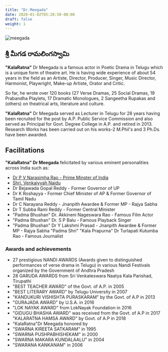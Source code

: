 ```yaml
---
title: "Dr.Meegada"
date: 2020-01-02T05:26:50-08:00
draft: false
weight: 1
---
```



![meegada](/images/meegada-5.png)



## **శ్రీ మీగడ రామలింగస్వామి**

**"KalaRatna"**  Dr Meegada is a famous actor in Poetic Drama in Telugu which is a unique form of theatre art. He is having wide experience of about 54 years in the field as an Artiste, Director, Producer, Singer, Music Director, Harmonist, Playwright, Make-up Artiste, Orator and Critic.

So far, he wrote over 120 books (27 Verse Dramas, 25 Social Dramas, 19 Prabandha Playlets, 17 Dramatic Monologues, 2 Sangeetha Rupakas and (others) on theatrical arts,
literature and culture.

**"KalaRatna"** Dr Meegada served as Lecturer in Telugu for 28 years having been recruited for the post by A.P. Public Service Commission and also served as Principal for Govt. Degree College in A.P. and retired in 2013. Research Works has been carried out on his works-2 M.Phil's and 3 Ph.Ds. have been awarded.

## Facilitations

**"KalaRatna" Dr Meegada** felicitated by various eminent personalities across India such as:

- [Dr P V Narasimha Rao - Prime Minster of India](felicitations/pm_05_08_1998)
- [Shri. Venkaiyyah Naidu](felicitations/vp_venkaiyah_naidu_2021)
- Dr Bejawada Gopal Reddy - Former Governor of UP
- Dr K Roshayya - Former Chief Minister of AP & Former Governor of Tamil Nadu 
- Dr C Narayana Reddy - Jnanpith Awardee & Former MP - Rajya Sabha
- Dr T Subba Rami Reddy - Former Central Minister
- "Padma Bhushan" Dr. Akkineni Nageswara Rao - Famous Film Actor
- "Padma Bhushan" Dr. S P Balu - Famous Playback Singer
- "Padma Bhushan" Dr Y Lakshmi Prasad - Jnanpith Awardee & Former MP - Rajya Sabha "Padma Shri" "Kala Prapurna" Dr Turlapati Kutumba Rao - Famous Journalist



### Awards and achievements

- 27 prestigious NANDI AWARDS (Awards given to distinguished performances of verse drama in Telugu) in various Nandi Festivals organized by the Government of Andhra Pradesh 
- 28 GARUDA AWARDS from Sri Venkateswara Naatya Kala Parishad, Tirupathi
- "BEST TEACHER AWARD" of the Govt. of A.P. in 2005
- "BEST LITERARY AWARD" by Telugu University in 2007
- "KANDUKURI VISHISHTA PURASKARAM" by the Govt. of A.P in 2013
- "GURAJADA AWARD" by U.S.A. in 2016
- "LOK NAYAK AWARD" from LokNayak Foundation in 2016
- "GIDUGU BHASHA AWARD" was received from the Govt. of A.P in 2017 "KALARATNA HAMSA AWARD" by Govt. of A.P in 2018
- "KalaRatna"Dr Meegada honored by
- "SWARNA KIREETA SATKARAM" in 1995
- "SWARNA PUSHPABHISHEKAM" in 2000
- "SWARNA MAKARA KUNDALAALU" in 2004
- "SWARANA KANKANAM" in 2006